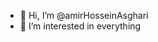 - 👋 Hi, I’m @amirHosseinAsghari
- 👀 I’m interested in everything 

<!---
amirHosseinAsghari/amirHosseinAsghari is a ✨ special ✨ repository because its `README.md` (this file) appears on your GitHub profile.
You can click the Preview link to take a look at your changes.
--->
